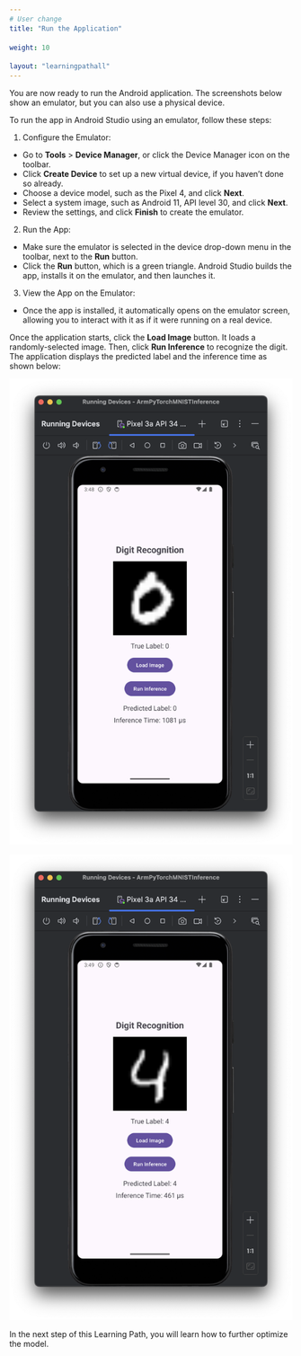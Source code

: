 ```yaml
---
# User change
title: "Run the Application"

weight: 10

layout: "learningpathall"
---
```


You are now ready to run the Android application. The screenshots below show an emulator, but you can also use a physical device. 

To run the app in Android Studio using an emulator, follow these steps:

1. Configure the Emulator:

* Go to **Tools** > **Device Manager**, or click the Device Manager icon on the toolbar.
* Click **Create Device** to set up a new virtual device, if you haven’t done so already.
* Choose a device model, such as the Pixel 4, and click **Next**.
* Select a system image, such as Android 11, API level 30, and click **Next**.
* Review the settings, and click **Finish** to create the emulator.

2. Run the App:

* Make sure the emulator is selected in the device drop-down menu in the toolbar, next to the **Run** button.
* Click the **Run** button, which is a green triangle. Android Studio builds the app, installs it on the emulator, and then launches it.

3. View the App on the Emulator:
  
* Once the app is installed, it automatically opens on the emulator screen, allowing you to interact with it as if it were running on a real device.

Once the application starts, click the **Load Image** button. It loads a randomly-selected image. Then, click **Run Inference** to recognize the digit. The application displays the predicted label and the inference time as shown below:

![img alt-text#center](Figures/05.png "Figure 7. Digit Recognition 1")

![img alt-text#center](Figures/06.png "Figure 8. Digit Recognition 2")

In the next step of this Learning Path, you will learn how to further optimize the model.
